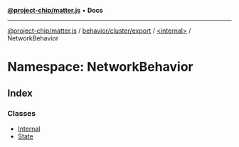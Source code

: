 [**@project-chip/matter.js**](../../../../../../README.md) • **Docs**

***

[@project-chip/matter.js](../../../../../../modules.md) / [behavior/cluster/export](../../../README.md) / [\<internal\>](../../README.md) / NetworkBehavior

# Namespace: NetworkBehavior

## Index

### Classes

- [Internal](classes/Internal.md)
- [State](classes/State.md)
